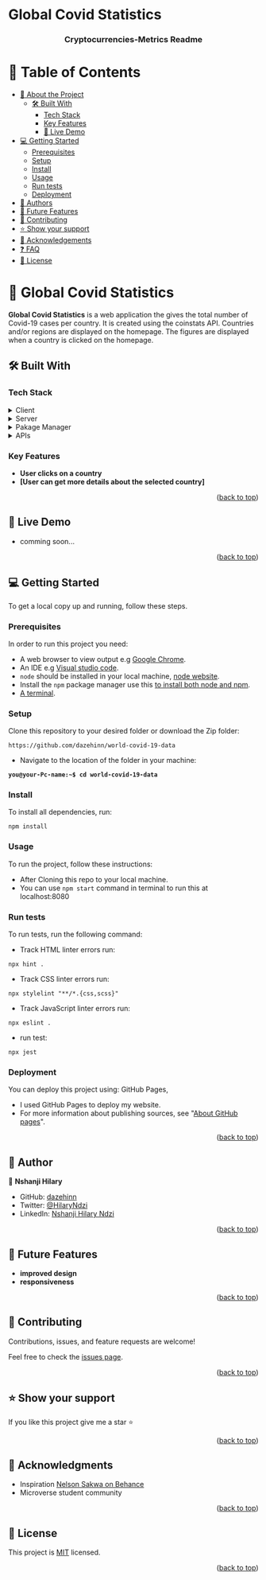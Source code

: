 # Global Covid Statistics

<a name="readme-top"></a>

<div align="center">
  
  <h3><b>Cryptocurrencies-Metrics Readme</b></h3>

</div>

<!-- TABLE OF CONTENTS -->

# 📗 Table of Contents

- [📖 About the Project](#about-project)
  - [🛠 Built With](#built-with)
    - [Tech Stack](#tech-stack)
    - [Key Features](#key-features)
    - [🚀 Live Demo](#live-demo)
- [💻 Getting Started](#getting-started)
  - [Prerequisites](#prerequisites)
  - [Setup](#setup)
  - [Install](#install)
  - [Usage](#usage)
  - [Run tests](#run-tests)
  - [Deployment](#deployment)
- [👥 Authors](#authors)
- [🔭 Future Features](#future-features)
- [🤝 Contributing](#contributing)
- [⭐️ Show your support](#support)
- [🙏 Acknowledgements](#acknowledgements)
- [❓ FAQ](#faq)
- [📝 License](#license)

<!-- PROJECT DESCRIPTION -->

# 📖 Global Covid Statistics <a name="about-project"></a>



**Global Covid Statistics**  is a web application the gives the total number of Covid-19 cases per country. It is created using the coinstats API. Countries and/or regions are displayed on the homepage. The figures are displayed when a country is clicked on the homepage.
## 🛠 Built With <a name="built-with"></a>

### Tech Stack <a name="tech-stack"></a>

<details>
  <summary>Client</summary>
  <ul>
    <li><a href="#">HTML, CSS, JavaScript, React , API, Redux</a></li>
  </ul>
</details>

<details>
  <summary>Server</summary>
  <ul>
    <li><a href="https://localhost:8080/">Dev Server</a></li>
  </ul>
</details>

<details>
  <summary>Pakage Manager</summary>
  <ul>
    <li><a href="#">npm</a></li>
  </ul>
</details>
<details>
  <summary>APIs</summary>
  <ul>
      <li><a href="'https://api.coinstats.app/public/v1/coins'">Coinstats API</a></li>
  </ul>
</details>

<!-- Features -->

### Key Features <a name="key-features"></a>

- **User clicks on a country**
- **[User can get more details about the selected country]**

<p align="right">(<a href="#readme-top">back to top</a>)</p>

## 🚀 Live Demo <a name="live-demo"></a>

- comming soon...

<p align="right">(<a href="#readme-top">back to top</a>)</p>

<!-- GETTING STARTED -->

## 💻 Getting Started <a name="getting-started"></a>


To get a local copy up and running, follow these steps.

### Prerequisites

In order to run this project you need:

- A web browser to view output e.g [Google Chrome](https://www.google.com/chrome/).
- An IDE e.g [Visual studio code](https://code.visualstudio.com/).
- `node` should be installed in your local machine, [node website](https://nodejs.org/en/download/).
- Install the `npm` package manager use this [to install both node and npm](https://docs.npmjs.com/downloading-and-installing-node-js-and-npm).
- [A terminal](https://code.visualstudio.com/docs/terminal/basics).

### Setup

Clone this repository to your desired folder or download the Zip folder:

```
https://github.com/dazehinn/world-covid-19-data
```

- Navigate to the location of the folder in your machine:

**``you@your-Pc-name:~$ cd world-covid-19-data``**

### Install

To install all dependencies, run:

```
npm install
```

### Usage

To run the project, follow these instructions:

- After Cloning this repo to your local machine.
- You can  use `npm start` command in terminal to run this at localhost:8080

### Run tests

To run tests, run the following command:

- Track HTML linter errors run:
```
npx hint .
```
- Track CSS linter errors run:
```
npx stylelint "**/*.{css,scss}"
```
- Track JavaScript linter errors run:
```
npx eslint .
```
- run test:
```
npx jest 
```

### Deployment <a name="deployment"></a>

You can deploy this project using: GitHub Pages,
- I used GitHub Pages to deploy my website.
- For more information about publishing sources, see "[About GitHub pages](https://docs.github.com/en/pages/getting-started-with-github-pages/about-github-pages#publishing-sources-for-github-pages-sites)".

<p align="right">(<a href="#readme-top">back to top</a>)</p>

<!-- AUTHORS -->
## 👥 Author <a name="authors"></a>

👤 **Nshanji Hilary**
- GitHub: [dazehinn](https://github.com/dazehinn)
- Twitter: [@HilaryNdzi](https://twitter.com/hilaryndzi)
- LinkedIn: [Nshanji Hilary Ndzi](https://www.linkedin.com/in/nshanji-hilary-ndzi)


<p align="right">(<a href="#readme-top">back to top</a>)</p>

<!-- FUTURE FEATURES -->

## 🔭 Future Features <a name="future-features"></a>

- **improved design**
- **responsiveness**

<p align="right">(<a href="#readme-top">back to top</a>)</p>

<!-- CONTRIBUTING -->

## 🤝 Contributing <a name="contributing"></a>

Contributions, issues, and feature requests are welcome!

Feel free to check the [issues page](../../issues/).

<p align="right">(<a href="#readme-top">back to top</a>)</p>

<!-- SUPPORT -->

## ⭐️ Show your support <a name="support"></a>

If you like this project give me a star ⭐️

<p align="right">(<a href="#readme-top">back to top</a>)</p>

<!-- ACKNOWLEDGEMENTS -->

## 🙏 Acknowledgments <a name="acknowledgements"></a>

- Inspiration [Nelson Sakwa on Behance](https://www.behance.net/sakwadesignstudio)
- Microverse student community

<p align="right">(<a href="#readme-top">back to top</a>)</p>

<!-- FAQ  -->

<!-- ## ❓ FAQ <a name="faq"></a> -->


<!-- LICENSE -->

## 📝 License <a name="license"></a>

This project is [MIT](./LICENSE) licensed.

<p align="right">(<a href="#readme-top">back to top</a>)</p>